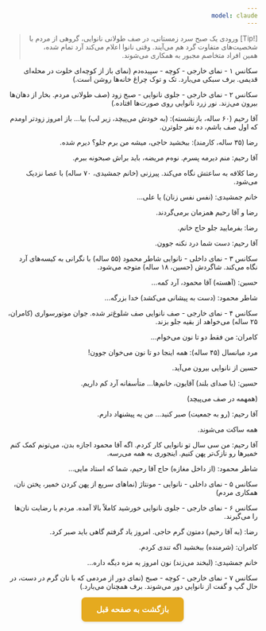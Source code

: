 ```yaml
---
model: claude
---
```


> [!Tip] ورودی
> یک صبح سرد زمستانی، در صف طولانی نانوایی، گروهی از مردم با شخصیت‌های متفاوت گرد هم می‌آیند. وقتی نانوا اعلام می‌کند آرد تمام شده، همین افراد متخاصم مجبور به همکاری می‌شوند.

سکانس ۱ - نمای خارجی - کوچه - سپیده‌دم (نمای باز از کوچه‌ای خلوت در محله‌ای قدیمی. برف سبکی می‌بارد. تک و توک چراغ خانه‌ها روشن است.)

سکانس ۲ - نمای خارجی - جلوی نانوایی - صبح زود (صف طولانی مردم. بخار از دهان‌ها بیرون می‌زند. نور زرد نانوایی روی صورت‌ها افتاده.)

آقا رحیم (۶۰ ساله، بازنشسته): (به خودش می‌پیچد، زیر لب) بیا… باز امروز زودتر اومدم که اول صف باشم، ده نفر جلوترن.

رضا (۳۵ ساله، کارمند): ببخشید حاجی، میشه من برم جلو؟ دیرم شده.

آقا رحیم: منم دیرمه پسرم. نوه‌م مریضه، باید براش صبحونه ببرم.

رضا کلافه به ساعتش نگاه می‌کند. پیرزنی (خانم جمشیدی، ۷۰ ساله) با عصا نزدیک می‌شود.

خانم جمشیدی: (نفس نفس زنان) یا علی…

رضا و آقا رحیم همزمان برمی‌گردند.

رضا: بفرمایید جلو حاج خانم.

آقا رحیم: دست شما درد نکنه جوون.

سکانس ۳ - نمای داخلی - نانوایی شاطر محمود (۵۵ ساله) با نگرانی به کیسه‌های آرد نگاه می‌کند. شاگردش (حسین، ۱۸ ساله) متوجه می‌شود.

حسین: (آهسته) آقا محمود، آرد کمه…

شاطر محمود: (دست به پیشانی می‌کشد) خدا بزرگه…

سکانس ۴ - نمای خارجی - صف نانوایی صف شلوغ‌تر شده. جوان موتورسواری (کامران، ۲۵ ساله) می‌خواهد از بقیه جلو بزند.

کامران: من فقط دو تا نون می‌خوام…

مرد میانسال (۴۵ ساله): همه اینجا دو تا نون می‌خوان جوون!

حسین از نانوایی بیرون می‌آید.

حسین: (با صدای بلند) آقایون، خانم‌ها… متأسفانه آرد کم داریم.

(همهمه در صف می‌پیچد)

آقا رحیم: (رو به جمعیت) صبر کنید… من یه پیشنهاد دارم.

همه ساکت می‌شوند.

آقا رحیم: من سی سال تو نانوایی کار کردم. اگه آقا محمود اجازه بدن، می‌تونم کمک کنم خمیرها رو نازک‌تر پهن کنیم. اینجوری به همه می‌رسه.

شاطر محمود: (از داخل مغازه) حاج آقا رحیم، شما که استاد مایی…

سکانس ۵ - نمای داخلی - نانوایی - مونتاژ (نماهای سریع از پهن کردن خمیر، پختن نان، همکاری مردم)

سکانس ۶ - نمای خارجی - جلوی نانوایی خورشید کاملاً بالا آمده. مردم با رضایت نان‌ها را می‌گیرند.

رضا: (به آقا رحیم) دمتون گرم حاجی. امروز یاد گرفتم گاهی باید صبر کرد.

کامران: (شرمنده) ببخشید اگه تندی کردم.

خانم جمشیدی: (لبخند می‌زند) نون امروز یه مزه دیگه داره…

سکانس ۷ - نمای خارجی - کوچه - صبح (نمای دور از مردمی که با نان گرم در دست، در حال گپ و گفت از نانوایی دور می‌شوند. برف همچنان می‌بارد.)



<html dir="rtl" lang="fa"><head> <meta charset="UTF-8"> <style> .back-button { display: inline-block; padding: 15px 30px; background-color: rgb(229, 170, 31); color: white; text-decoration: none; border-radius: 8px; font-family: 'Vazirmatn', Tahoma, Geneva, Verdana, sans-serif; font-weight: bold; font-size: 16px; border: none; cursor: pointer; transition: background-color 0.3s ease; box-shadow: 0 2px 5px rgba(0,0,0,0.1); } .back-button:hover { background-color: rgb(205, 150, 25); box-shadow: 0 3px 8px rgba(0,0,0,0.2); } .button-container { display: flex; justify-content: center; align-items: center;} </style></head><body> <div class="button-container"> <button class="back-button" onclick="window.history.back()" aria-label="بازگشت به صفحه قبل"> بازگشت به صفحه قبل </button> </div></body></html>